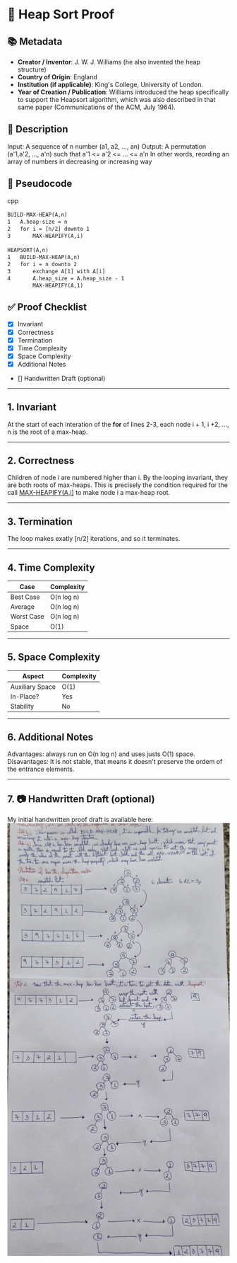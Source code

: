 # 📝 Heap Sort Proof

## 📚 Metadata
- **Creator / Inventor**: J. W. J. Williams (he also invented the heap structure)
- **Country of Origin**: England
- **Institution (if applicable)**: King's College, University of London.
- **Year of Creation / Publication**: Williams introduced the heap specifically to support the Heapsort algorithm, which was also
 described in that same paper (Communications of the ACM, July 1964). 

## 📝 Description
Input: A sequence of n number (a1, a2, ..., an)
Output: A permutation (a'1,a'2, ..., a'n) such that a'1 <= a'2 <= ... <= a'n
In other words, reording an array of numbers in decreasing or increasing way

## 📝 Pseudocode
cpp
``` 
BUILD-MAX-HEAP(A,n)
1   A.heap-size = n
2   for i = [n/2] downto 1
3       MAX-HEAPIFY(A,i) 

HEAPSORT(A,n)
1   BUILD-MAX-HEAP(A,n)
2   for i = n downto 2
3       exchange A[1] with A[i]
4       A.heap_size = A.heap_size - 1
        MAX-HEAPIFY(A,1)

```

## ✅ Proof Checklist
- [x] Invariant  
- [x] Correctness  
- [x] Termination  
- [x] Time Complexity  
- [x] Space Complexity  
- [x] Additional Notes  
- [] Handwritten Draft (optional)  

---

## 1. Invariant
At the start of each interation of the **for** of lines 2-3, each node i + 1, i +2, ..., n is the root of a max-heap.

---

## 2. Correctness
Children of node i are numbered higher than i. By the looping invariant, they are both roots of max-heaps. 
This is precisely the condition required for the call [MAX-HEAPIFY(A,i)](/python/data_structures/heap/README.md) to make node i
a max-heap root.

---

## 3. Termination
The loop makes exatly [n/2] iterations, and so it terminates. 

---

## 4. Time Complexity
| Case        | Complexity |
|-------------|------------|
| Best Case   | O(n log n) |
| Average     | O(n log n) |
| Worst Case  | O(n log n) |
| Space       | O(1)       |

---

## 5. Space Complexity

| Aspect           | Complexity |
|------------------|------------|
| Auxiliary Space  | O(1)       |
| In-Place?        | Yes        |
| Stability        | No         |

---

## 6. Additional Notes
Advantages: always run on O(n log n) and uses justs O(1) space.
Disavantages: It is not stable, that means it doesn't preserve the ordem of the entrance elements.

---

## 7. 📷 Handwritten Draft (optional)
My initial handwritten proof draft is available here:  
![handwritten draft](./assets/heap_sort_handwritten.jpg)
